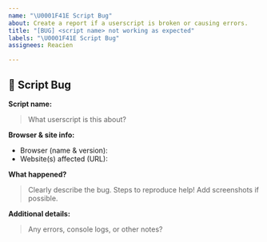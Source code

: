 ```yaml
---
name: "\U0001F41E Script Bug"
about: Create a report if a userscript is broken or causing errors.
title: "[BUG] <script name> not working as expected"
labels: "\U0001F41E Script Bug"
assignees: Reacien

---
```


## 🐞 Script Bug

**Script name:**  
> What userscript is this about?

**Browser & site info:**  
- Browser (name & version):  
- Website(s) affected (URL):  

**What happened?**  
> Clearly describe the bug. Steps to reproduce help! Add screenshots if possible.

**Additional details:**  
> Any errors, console logs, or other notes?
